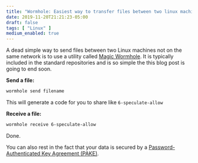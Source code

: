 ```yaml
---
title: "Wormhole: Easiest way to transfer files between two linux machines"
date: 2019-11-20T21:21:23-05:00
draft: false
tags: [ "Linux" ]
medium_enabled: true
---
```


A dead simple way to send files between two Linux machines not on the same network is to use a utility called [Magic Wormhole](https://github.com/warner/magic-wormhole). It is typically included in the standard repositories and is so simple the this blog post is going to end soon.

**Send a file:**

```bash
wormhole send filename 
```

This will generate a code for you to share like `6-speculate-allow`

**Receive a file:**

```bash
wormhole receive 6-speculate-allow
```

Done.

You can also rest in the fact that your data is secured by a [Password-Authenticated Key Agreement (PAKE)](https://en.wikipedia.org/wiki/Password-authenticated_key_agreement).

